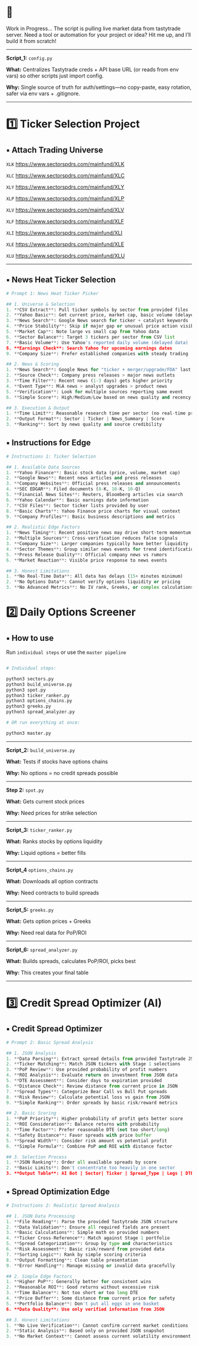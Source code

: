 # 🚀 

Work in Progress... The script is pulling live market data from tastytrade server. Need a tool or automation for your project or idea? Hit me up, and I’ll build it from scratch!  

---

**Script_1:** `config.py`

**What:** Centralizes Tastytrade creds + API base URL (or reads from env vars) so other scripts just import config.

**Why:** Single source of truth for auth/settings—no copy-paste, easy rotation, safer via env vars + .gitignore.

---

# 1️⃣ Ticker Selection Project 

## ▪️ Attach Trading Universe

`XLK` https://www.sectorspdrs.com/mainfund/XLK

`XLC` https://www.sectorspdrs.com/mainfund/XLC

`XLY` https://www.sectorspdrs.com/mainfund/XLY

`XLP` https://www.sectorspdrs.com/mainfund/XLP

`XLV` https://www.sectorspdrs.com/mainfund/XLV

`XLF` https://www.sectorspdrs.com/mainfund/XLF

`XLI` https://www.sectorspdrs.com/mainfund/XLI

`XLE` https://www.sectorspdrs.com/mainfund/XLE

`XLU` https://www.sectorspdrs.com/mainfund/XLU

---

## ▪️ News Heat Ticker Selection

```python
# Prompt 1: News Heat Ticker Picker

## 1. Universe & Selection
1. **CSV Extract**: Pull ticker symbols by sector from provided files
2. **Yahoo Basic**: Get current price, market cap, basic volume (delayed)
3. **News Search**: Google News search for ticker + catalyst keywords
4. **Price Stability**: Skip if major gap or unusual price action visible
5. **Market Cap**: Note large vs small cap from Yahoo data
6. **Sector Balance**: Target 3 tickers per sector from CSV list
7. **Basic Volume**: Use Yahoo's reported daily volume (delayed data)
8. **Earnings Check**: Search Yahoo for upcoming earnings dates
9. **Company Size**: Prefer established companies with steady trading

## 2. News & Scoring
1. **News Search**: Google News for "ticker + merger/upgrade/FDA" last 72h
2. **Source Check**: Company press releases > major news outlets
3. **Time Filter**: Recent news (1-3 days) gets higher priority
4. **Event Type**: M&A news > analyst upgrades > product news
5. **Verification**: Look for multiple sources reporting same event
6. **Simple Score**: High/Medium/Low based on news quality and recency

## 3. Execution & Output
1. **Time Limit**: Reasonable research time per sector (no real-time pressure)
2. **Output Format**: Sector | Ticker | News_Summary | Score
3. **Ranking**: Sort by news quality and source credibility
```

## ▪️ Instructions for Edge 

```python
# Instructions 1: Ticker Selection

## 1. Available Data Sources
1. **Yahoo Finance**: Basic stock data (price, volume, market cap)
2. **Google News**: Recent news articles and press releases
3. **Company Websites**: Official press releases and announcements
4. **SEC EDGAR**: Filed documents (8-K, 10-K, 10-Q)
5. **Financial News Sites**: Reuters, Bloomberg articles via search
6. **Yahoo Calendar**: Basic earnings date information
7. **CSV Files**: Sector ticker lists provided by user
8. **Basic Charts**: Yahoo Finance price charts for visual context
9. **Company Profiles**: Basic business descriptions and metrics

## 2. Realistic Edge Factors
1. **News Timing**: Recent positive news may drive short-term momentum
2. **Multiple Sources**: Cross-verification reduces false signals
3. **Company Size**: Larger companies typically have better liquidity
4. **Sector Themes**: Group similar news events for trend identification
5. **Press Release Quality**: Official company news vs rumors
6. **Market Reaction**: Visible price response to news events

## 3. Honest Limitations
1. **No Real-Time Data**: All data has delays (15+ minutes minimum)
2. **No Options Data**: Cannot verify options liquidity or pricing
3. **No Advanced Metrics**: No IV rank, Greeks, or complex calculations
```



# 2️⃣ Daily Options Screener

## ▪️ How to use 

Run `individual steps` or use the `master pipeline`

```bash

# Individual steps:

python3 sectors.py
python3 build_universe.py  
python3 spot.py
python3 ticker_ranker.py
python3 options_chains.py
python3 greeks.py
python3 spread_analyzer.py

# OR run everything at once:

python3 master.py
```

---

**Script_2:** `build_universe.py`  

**What:** Tests if stocks have options chains  

**Why:** No options = no credit spreads possible

---

**Step 2:** `spot.py`  

**What:** Gets current stock prices  

**Why:** Need prices for strike selection

---


**Script_3:** `ticker_ranker.py`  

**What:** Ranks stocks by options liquidity  

**Why:** Liquid options = better fills

---

**Script_4** `options_chains.py`  

**What:** Downloads all option contracts  

**Why:** Need contracts to build spreads

---

**Script_5:** `greeks.py`  

**What:** Gets option prices + Greeks  

**Why:** Need real data for PoP/ROI

---

**Script_6:** `spread_analyzer.py`  

**What:** Builds spreads, calculates PoP/ROI, picks best  

**Why:** This creates your final table

---



# 3️⃣ Credit Spread Optimizer (AI)

## ▪️ Credit Spread Optimizer

```python
# Prompt 2: Basic Spread Analysis

## 1. JSON Analysis
1. **Data Parsing**: Extract spread details from provided Tastytrade JSON
2. **Ticker Matching**: Match JSON tickers with Stage 1 selections
3. **PoP Review**: Use provided probability of profit numbers
4. **ROI Analysis**: Evaluate return on investment from JSON data
5. **DTE Assessment**: Consider days to expiration provided
6. **Distance Check**: Review distance from current price in JSON
7. **Spread Types**: Categorize Bear Call vs Bull Put spreads
8. **Risk Review**: Calculate potential loss vs gain from JSON
9. **Simple Ranking**: Order spreads by basic risk/reward metrics

## 2. Basic Scoring
1. **PoP Priority**: Higher probability of profit gets better score
2. **ROI Consideration**: Balance returns with probability
3. **Time Factor**: Prefer reasonable DTE (not too short/long)
4. **Safety Distance**: Favor spreads with price buffer
5. **Spread Width**: Consider risk amount vs potential profit
6. **Simple Formula**: Combine PoP and ROI with distance factor

## 3. Selection Process
1. **JSON Ranking**: Order all available spreads by score
2. **Basic Limits**: Don't concentrate too heavily in one sector
3. **Output Table**: AI Bot | Sector| Ticker | Spread_Type | Legs | DTE | PoP | ROI | Score
```

## ▪️ Spread Optimization Edge

```python
# Instructions 2: Realistic Spread Analysis

## 1. JSON Data Processing
1. **File Reading**: Parse the provided Tastytrade JSON structure
2. **Data Validation**: Ensure all required fields are present
3. **Basic Calculations**: Simple math on provided numbers
4. **Ticker Cross-Reference**: Match against Stage 1 portfolio
5. **Spread Categorization**: Group by type and characteristics
6. **Risk Assessment**: Basic risk/reward from provided data
7. **Sorting Logic**: Rank by simple scoring criteria
8. **Output Formatting**: Clean table presentation
9. **Error Handling**: Manage missing or invalid data gracefully

## 2. Simple Edge Factors
1. **Higher PoP**: Generally better for consistent wins
2. **Reasonable ROI**: Good returns without excessive risk
3. **Time Balance**: Not too short or too long DTE
4. **Price Buffer**: Some distance from current price for safety
5. **Portfolio Balance**: Don't put all eggs in one basket
6. **Data Quality**: Use only verified information from JSON

## 3. Honest Limitations
1. **No Live Verification**: Cannot confirm current market conditions
2. **Static Analysis**: Based only on provided JSON snapshot
3. **No Market Context**: Cannot assess current volatility environment
```
